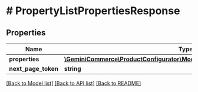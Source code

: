 # # PropertyListPropertiesResponse


## Properties


Name | Type | Description | Notes
------------ | ------------- | ------------- | -------------
**properties**| [**\GeminiCommerce\ProductConfigurator\Model\ProductconfiguratorpropertyEntity[]**](ProductconfiguratorpropertyEntity.md) |   | [optional]
**next_page_token**| **string** |   | [optional]


[[Back to Model list]](../../README.md#models) [[Back to API list]](../../README.md#endpoints) [[Back to README]](../../README.md)